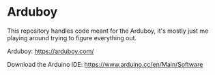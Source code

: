 # Arduboy

This repository handles code meant for the Arduboy, it's mostly just me playing around trying to figure everything out.


Arduboy: https://arduboy.com/

Download the Arduino IDE: https://www.arduino.cc/en/Main/Software

